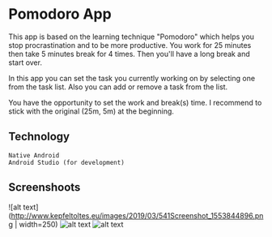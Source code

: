 # Pomodoro App
This app is based on the learning technique "Pomodoro" which helps you stop procrastination and to be more productive. 
You work for 25 minutes then take 5 minutes break for 4 times. Then you'll have a long break and start over.

In this app you can set the task you currently working on by selecting one from the task list. 
Also you can add or remove a task from the list.

You have the opportunity to set the work and break(s) time. I recommend to stick with the original (25m, 5m) at the beginning.

## Technology
```
Native Android
Android Studio (for development)
```

## Screenshoots
![alt text](http://www.kepfeltoltes.eu/images/2019/03/541Screenshot_1553844896.png | width=250)
![alt text](http://www.kepfeltoltes.eu/images/2019/03/716Screenshot_1553844872.png)
![alt text](http://www.kepfeltoltes.eu/images/2019/03/162Screenshot_1553844885.png)
